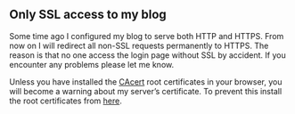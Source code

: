 ## Only SSL access to my blog

Some time ago I  configured my blog to serve both HTTP and  HTTPS. From now on I
will redirect all  non-SSL requests permanently to HTTPS. The  reason is that no
one  access  the login  page  without  SSL by  accident.  If  you encounter  any
problems please let me know.

Unless you  have installed  the [CAcert][1] root  certificates in  your browser,
you  will become  a  warning  about my  server’s  certificate.  To prevent  this
install the root certificates from [here][2].

[1]: http://www.cacert.org/
[2]: http://www.cacert.org/index.php?id=3